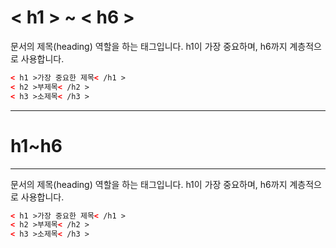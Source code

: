 # < h1 > ~ < h6 >

문서의 제목(heading) 역할을 하는 태그입니다. h1이 가장 중요하며, h6까지 계층적으로 사용합니다.

```html
< h1 >가장 중요한 제목< /h1 >
< h2 >부제목< /h2 >
< h3 >소제목< /h3 >
```

---

# h1~h6
---

문서의 제목(heading) 역할을 하는 태그입니다. h1이 가장 중요하며, h6까지 계층적으로 사용합니다.

```html
< h1 >가장 중요한 제목< /h1 >
< h2 >부제목< /h2 >
< h3 >소제목< /h3 >
```
